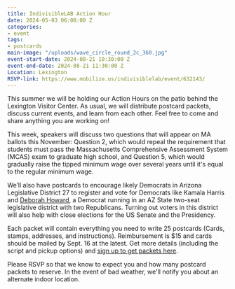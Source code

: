 ```yaml
---
title: IndivisibleLAB Action Hour
date: 2024-05-03 06:00:00 Z
categories:
- event
tags:
- postcards
main-image: "/uploads/wave_circle_round_2c_360.jpg"
event-start-date: 2024-08-21 10:30:00 Z
event-end-date: 2024-08-21 11:30:00 Z
Location: Lexington
RSVP-link: https://www.mobilize.us/indivisiblelab/event/632143/
---
```


This summer we will be holding our Action Hours on the patio behind the Lexington Visitor Center. As usual, we will distribute postcard packets, discuss current events, and learn from each other. Feel free to come and share anything you are working on!

This week, speakers will discuss two questions that will appear on MA ballots this November: Question 2, which would repeal the requirement that students must pass the Massachusetts Comprehensive Assessment System (MCAS) exam to graduate high school, and Question 5, which would gradually raise the tipped minimum wage over several years until it's equal to the regular minimum wage.

We’ll also have postcards to encourage likely Democrats in Arizona Legislative District 27 to register and vote for Democrats like Kamala Harris and [Deborah Howard](https://www.deborahhowardaz.com/), a Democrat running in an AZ State two-seat legislative district with two Republicans. Turning out voters in this district will also help with close elections for the US Senate and the Presidency.

Each packet will contain everything you need to write 25 postcards (Cards, stamps, addresses, and instructions). Reimbursement is $15 and cards should be mailed by Sept. 16 at the latest. Get more details (including the script and pickup options) and [sign up to get packets here](https://docs.google.com/forms/d/e/1FAIpQLScGQe7kA0ay3okly5IAbNpklR5wDdhgiES2vj34O2pFutg_4A/viewform).

Please RSVP so that we know to expect you and how many postcard packets to reserve. In the event of bad weather, we'll notify you about an alternate indoor location.